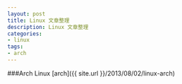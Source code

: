 ```yaml
---
layout: post
title: Linux 文章整理
description: Linux 文章整理
categories:
- linux
tags:
- arch
---
```

###Arch Linux
[arch]({{ site.url }}/2013/08/02/linux-arch)
